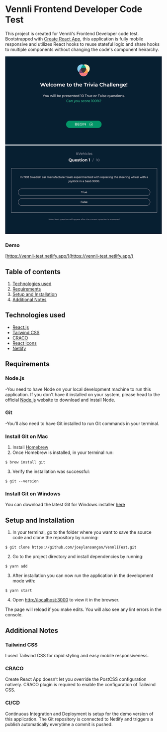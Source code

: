 # Vennli Frontend Developer Code Test

This project is created for Vennli's Frontend Developer code test. Bootstrapped with [Create React App](https://github.com/facebook/create-react-app), this application is fully mobile responsive and utilizes React hooks to reuse stateful logic and share hooks to multiple components without changing the code's component heirarchy. 

![Trivia Challenge](/public/assets/screen1.png)
![Trivia Challenge 2](/public/assets/screen2.png)

### Demo
[https://vennli-test.netlify.app/](https://vennli-test.netlify.app/)

## Table of contents
1. [Technologies used](#technologies-used)
2. [Requirements](#requirements)
3. [Setup and Installation](#setup-and-installation)
4. [Additional Notes](#additional-notes)

## Technologies used
- [React.js](https://reactjs.org/)
- [Tailwind CSS](https://tailwindcss.com/)
- [CRACO](https://www.npmjs.com/package/@craco/craco)
- [React Icons](https://react-icons.github.io/react-icons)
- [Netlify](https://www.netlify.com/)

## Requirements

### Node.js
-You need to have Node on your local development machine to run this application. If you don't have it installed on your system, please head to the official [Node.js](https://nodejs.org/en/) website to download and install Node.

### Git
-You'll also need to have Git installed to run Git commands in your terminal. 

### Install Git on Mac
1. Install [Homebrew](https://brew.sh/) 
2. Once Homebrew is installed, in your terminal run: 
```
$ brew install git
```
3. Verify the installation was successful:
```
$ git --version
```
### Install Git on Windows
You can download the latest Git for Windows installer [here](https://gitforwindows.org/)

## Setup and Installation
1. In your terminal, go to the folder where you want to save the source code and clone the repository by running:
```
$ git clone https://github.com/joeylansangan/VennliTest.git
```
2. Go to the project directory and install dependencies by running:
```
$ yarn add
```
3. After installation you can now run the application in the development mode with:
```
$ yarn start
```
4. Open [http://localhost:3000](http://localhost:3000) to view it in the browser.

The page will reload if you make edits.
You will also see any lint errors in the console.

## Additional Notes

### Tailwind CSS
I used Tailwind CSS for rapid styling and easy mobile responsiveness. 

### CRACO
Create React App doesn’t let you override the PostCSS configuration natively. CRACO plugin is required to enable the configuration of Tailwind CSS.

### CI/CD
Continuous Integration and Deployment is setup for the demo version of this application. The Git repository is connected to Netlify and triggers a publish automatically everytime a commit is pushed.